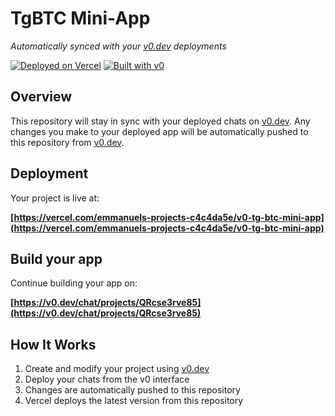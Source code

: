 # TgBTC Mini-App

*Automatically synced with your [v0.dev](https://v0.dev) deployments*

[![Deployed on Vercel](https://img.shields.io/badge/Deployed%20on-Vercel-black?style=for-the-badge&logo=vercel)](https://vercel.com/emmanuels-projects-c4c4da5e/v0-tg-btc-mini-app)
[![Built with v0](https://img.shields.io/badge/Built%20with-v0.dev-black?style=for-the-badge)](https://v0.dev/chat/projects/QRcse3rve85)

## Overview

This repository will stay in sync with your deployed chats on [v0.dev](https://v0.dev).
Any changes you make to your deployed app will be automatically pushed to this repository from [v0.dev](https://v0.dev).

## Deployment

Your project is live at:

**[https://vercel.com/emmanuels-projects-c4c4da5e/v0-tg-btc-mini-app](https://vercel.com/emmanuels-projects-c4c4da5e/v0-tg-btc-mini-app)**

## Build your app

Continue building your app on:

**[https://v0.dev/chat/projects/QRcse3rve85](https://v0.dev/chat/projects/QRcse3rve85)**

## How It Works

1. Create and modify your project using [v0.dev](https://v0.dev)
2. Deploy your chats from the v0 interface
3. Changes are automatically pushed to this repository
4. Vercel deploys the latest version from this repository
